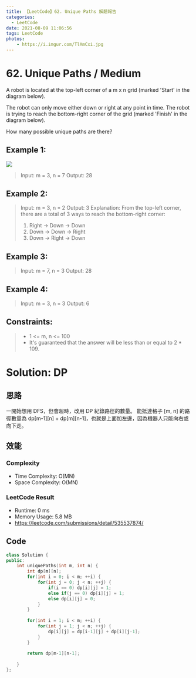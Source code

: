```yaml
---
title: 【LeetCode】62. Unique Paths 解題報告
categories:
  - LeetCode
date: 2021-08-09 11:06:56
tags: LeetCode
photos:
    - https://i.imgur.com/TlXmCxi.jpg
---
```

 
# 62. Unique Paths / Medium

A robot is located at the top-left corner of a m x n grid (marked 'Start' in the diagram below).

The robot can only move either down or right at any point in time. The robot is trying to reach the bottom-right corner of the grid (marked 'Finish' in the diagram below).

How many possible unique paths are there?
 

<!-- more --> 
## Example 1:
![](https://assets.leetcode.com/uploads/2018/10/22/robot_maze.png)
> Input: m = 3, n = 7
> Output: 28

## Example 2:
> Input: m = 3, n = 2
> Output: 3
> Explanation:
> From the top-left corner, there are a total of 3 ways to reach the bottom-right corner:
> 1. Right -> Down -> Down
> 2. Down -> Down -> Right
> 3. Down -> Right -> Down

## Example 3:
> Input: m = 7, n = 3
> Output: 28

## Example 4:
> Input: m = 3, n = 3
> Output: 6

## Constraints:
> - 1 <= m, n <= 100
> - It's guaranteed that the answer will be less than or equal to 2 * 109.
 


# Solution: DP
## 思路

一開始想用 DFS，但會超時，改用 DP 紀錄路徑的數量。
能抵達格子 [m, n] 的路徑數量為 dp[m-1][n] + dp[m][n-1]，也就是上面加左邊，因為機器人只能向右或向下走。

## 效能

### Complexity 
- Time Complexity: O(MN)
- Space Complexity: O(MN)

### LeetCode Result

- Runtime: 0 ms
- Memory Usage: 5.8 MB 
- https://leetcode.com/submissions/detail/535537874/

## Code
```cpp
class Solution {
public:
    int uniquePaths(int m, int n) {
        int dp[m][n];
        for(int i = 0; i < m; ++i) {
            for(int j = 0; j < n; ++j) {
                if(i == 0) dp[i][j] = 1;
                else if(j == 0) dp[i][j] = 1;
                else dp[i][j] = 0;
            }
        }
        
        for(int i = 1; i < m; ++i) {
            for(int j = 1; j < n; ++j) {
                dp[i][j] = dp[i-1][j] + dp[i][j-1];
            }
        }
        
        return dp[m-1][n-1];
    
    }
};
```